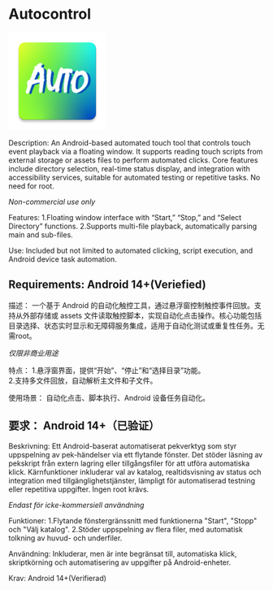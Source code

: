 # Autocontrol
![App Icon](https://github.com/attackninja/Autocontrol/blob/v4.0.0/app/src/main/res/mipmap-xxxhdpi/ic_launcher.png)


Description:
An Android-based automated touch tool that controls touch event playback via a floating window. It supports reading touch scripts from external storage or assets files to perform automated clicks. Core features include directory selection, real-time status display, and integration with accessibility services, suitable for automated testing or repetitive tasks. No need for root.

*Non-commercial use only*

Features:
1.Floating window interface with “Start,” “Stop,” and “Select Directory” functions.
2.Supports multi-file playback, automatically parsing main and sub-files.

Use:
Included but not limited to automated clicking, script execution, and Android device task automation.

Requirements:
Android 14+(Veriefied)
-------------------------------------------------

描述：
一个基于 Android 的自动化触控工具，通过悬浮窗控制触控事件回放。支持从外部存储或 assets 文件读取触控脚本，实现自动化点击操作。核心功能包括目录选择、状态实时显示和无障碍服务集成，适用于自动化测试或重复性任务。无需root。

*仅限非商业用途*

特点：
1.悬浮窗界面，提供“开始”、“停止”和“选择目录”功能。  
2.支持多文件回放，自动解析主文件和子文件。  

使用场景：
自动化点击、脚本执行、Android 设备任务自动化。

要求：
Android 14+（已验证）
-------------------------------------------------

Beskrivning:
Ett Android-baserat automatiserat pekverktyg som styr uppspelning av pek-händelser via ett flytande fönster. Det stöder läsning av pekskript från extern lagring eller tillgångsfiler för att utföra automatiska klick. Kärnfunktioner inkluderar val av katalog, realtidsvisning av status och integration med tillgänglighetstjänster, lämpligt för automatiserad testning eller repetitiva uppgifter. Ingen root krävs. 

*Endast för icke-kommersiell användning*

Funktioner:
1.Flytande fönstergränssnitt med funktionerna "Start", "Stopp" och "Välj katalog".
2.Stöder uppspelning av flera filer, med automatisk tolkning av huvud- och underfiler.

Användning:
Inkluderar, men är inte begränsat till, automatiska klick, skriptkörning och automatisering av uppgifter på Android-enheter.

Krav:
Android 14+(Verifierad)
